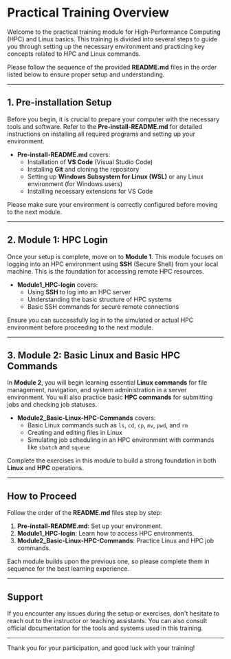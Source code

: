 # Practical Training Overview

Welcome to the practical training module for High-Performance Computing (HPC) and Linux basics. This training is divided into several steps to guide you through setting up the necessary environment and practicing key concepts related to HPC and Linux commands.

Please follow the sequence of the provided **README.md** files in the order listed below to ensure proper setup and understanding.

---

## 1. Pre-installation Setup

Before you begin, it is crucial to prepare your computer with the necessary tools and software. Refer to the **Pre-install-README.md** for detailed instructions on installing all required programs and setting up your environment.

- **Pre-install-README.md** covers:
  - Installation of **VS Code** (Visual Studio Code)
  - Installing **Git** and cloning the repository
  - Setting up **Windows Subsystem for Linux (WSL)** or any Linux environment (for Windows users)
  - Installing necessary extensions for VS Code

Please make sure your environment is correctly configured before moving to the next module.

---

## 2. Module 1: HPC Login

Once your setup is complete, move on to **Module 1**. This module focuses on logging into an HPC environment using **SSH** (Secure Shell) from your local machine. This is the foundation for accessing remote HPC resources.

- **Module1_HPC-login** covers:
  - Using **SSH** to log into an HPC server
  - Understanding the basic structure of HPC systems
  - Basic SSH commands for secure remote connections

Ensure you can successfully log in to the simulated or actual HPC environment before proceeding to the next module.

---

## 3. Module 2: Basic Linux and Basic HPC Commands

In **Module 2**, you will begin learning essential **Linux commands** for file management, navigation, and system administration in a server environment. You will also practice basic **HPC commands** for submitting jobs and checking job statuses.

- **Module2_Basic-Linux-HPC-Commands** covers:
  - Basic Linux commands such as `ls`, `cd`, `cp`, `mv`, `pwd`, and `rm`
  - Creating and editing files in Linux
  - Simulating job scheduling in an HPC environment with commands like `sbatch` and `squeue`
  
Complete the exercises in this module to build a strong foundation in both **Linux** and **HPC** operations.

---

## How to Proceed

Follow the order of the **README.md** files step by step:
1. **Pre-install-README.md**: Set up your environment.
2. **Module1_HPC-login**: Learn how to access HPC environments.
3. **Module2_Basic-Linux-HPC-Commands**: Practice Linux and HPC job commands.

Each module builds upon the previous one, so please complete them in sequence for the best learning experience.

---

## Support

If you encounter any issues during the setup or exercises, don't hesitate to reach out to the instructor or teaching assistants. You can also consult official documentation for the tools and systems used in this training.

---

Thank you for your participation, and good luck with your training!
